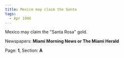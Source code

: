 ```yaml
---  
title: Mexico may claim the Santa  
tags:  
  - Apr 1946  
---  
```

  
Mexico may claim the "Santa Rosa" gold.  
  
Newspapers: **Miami Morning News or The Miami Herald**  
  
Page: **1**, Section: **A** 

